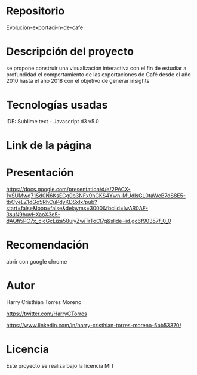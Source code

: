 
# Repositorio

Evolucion-exportaci-n-de-cafe


# Descripción del proyecto

se propone construir una visualización interactiva con el fin de estudiar a profundidad el comportamiento de las exportaciones de Café desde el año 2010 hasta el año 2018 con el objetivo de generar insights

# Tecnologías usadas

IDE: Sublime text - Javascript d3 v5.0


# Link de la página

# Presentación 

https://docs.google.com/presentation/d/e/2PACX-1vSUMwq71Sd0N6KsECg0b3NFx9hGKS4Ywn-MUdIsGL0taWeB7dS8E5-tbCyeLZ1dGo5RhCuPdyKDSxlx/pub?start=false&loop=false&delayms=3000&fbclid=IwAR0AF-3suN9buvHXaoX3e5-dAQfi5PC7x_cicGcEiza58uiyZwiTrToCl7g&slide=id.gc6f90357f_0_0


# Recomendación

abrir con google chrome

# Autor

Harry Cristhian Torres Moreno

https://twitter.com/HarryCTorres

https://www.linkedin.com/in/harry-cristhian-torres-moreno-5bb53370/

# Licencia

Este proyecto se realiza bajo la licencia MIT
